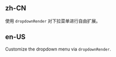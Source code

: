 ## zh-CN

使用 `dropdownRender` 对下拉菜单进行自由扩展。

## en-US

Customize the dropdown menu via `dropdownRender`.
